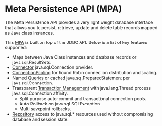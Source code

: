 # Meta Persistence API (MPA)
The Meta Persistence API provides a very light weight database interface that allows you to persist, retrieve, update
and delete table records mapped as Java class instances.

This [MPA](https://github.com/3venthorizon/meta/tree/master/meta-persistence-api/src/main/java/com/devlambda/meta/persistence/MPA.java)
is built on top of the JDBC API. Below is a list of key features supported:

* Maps between Java Class instances and database records or java.sql.ResultSets.
* [Connector](https://github.com/3venthorizon/meta/tree/master/meta-persistence-api/src/main/java/com/devlambda/meta/persistence/Connector.java)
 java.sql.Connection provider.
* [ConnectionPooling](https://github.com/3venthorizon/meta/tree/master/meta-persistence-api/src/main/java/com/devlambda/meta/persistence/ConnectionPool.java)
for Round Robin connection distribution and scaling.
* Named [Queries](https://github.com/3venthorizon/meta/tree/master/meta-persistence-api/src/main/java/com/devlambda/meta/persistence/Query.java)
 or cached java.sql.PreparedStatement per java.sql.Connection.
* Transparent [Transaction Management](https://github.com/3venthorizon/meta/tree/master/meta-persistence-api/src/main/java/com/devlambda/meta/persistence/TransactionManager.java)
with java.lang.Thread process java.sql.Connection affinity.
    * Split purpose auto-commit and transactional connection pools.
    * Auto Rollback on java.sql.SQLException.
    * Multi savepoint rollbacks.
* [Repository](https://github.com/3venthorizon/meta/tree/master/meta-persistence-api/src/main/java/com/devlambda/meta/persistence/Repository.java) 
access to java.sql.* resources used without compromising database and session state.
